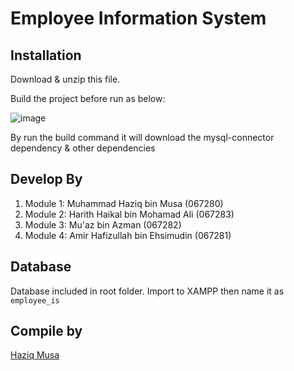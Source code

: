 # Employee Information System

## Installation

Download & unzip this file. 

Build the project before run as below:

![image](https://user-images.githubusercontent.com/87070003/211597830-53d21b25-1a39-4634-8e65-c82aac742b4b.png)

By run the build command it will download the mysql-connector dependency & other dependencies

## Develop By

1. Module 1: Muhammad Haziq bin Musa (067280)
2. Module 2: Harith Haikal bin Mohamad Ali (067283)
3. Module 3: Mu'az bin Azman (067282)
4. Module 4: Amir Hafizullah bin Ehsimudin (067281)

## Database

Database included in root folder. Import to XAMPP then name it as `employee_is`

## Compile by

[Haziq Musa](https://github.com/zyq-m)
